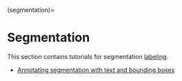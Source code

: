 (segmentation)=
# Segmentation

This section contains tutorials for segmentation [labeling](../../howtos/layers/labels).

* [Annotating segmentation with text and bounding boxes](annotate_segmentation)
